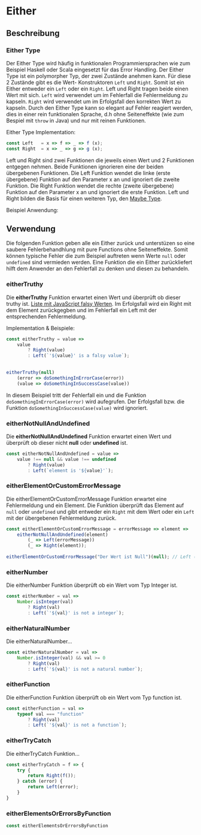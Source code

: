 # Either

## Beschreibung

### Either Type

Der Either Type wird häufig in funktionalen Programmiersprachen wie zum Beispiel Haskell oder Scala eingesetzt für das Error Handling. Der Either Type ist ein polymorpher Typ, der zwei Zustände anehmen kann. Für diese 2 Zustände gibt es die Wert- Konstruktoren `Left` und `Right`. Somit ist ein Either entweder ein `Left` oder ein `Right`. Left und Right tragen beide einen Wert mit sich. `Left` wird verwendet um im Fehlerfall die Fehlermeldung zu kapseln. `Right` wird verwendet um im Erfolgsfall den korrekten Wert zu kapseln. Durch den Either Type kann so elegant auf Fehler reagiert werden, dies in einer rein funktionalen Sprache,  d.h ohne Seiteneffekte \(wie zum Bespiel mit `throw` in Java\) und nur mit reinen Funktionen.

Either Type Implementation:

```javascript
const Left   = x => f => _ => f (x);
const Right  = x => _ => g => g (x);
```

Left und Right sind zwei Funktionen die jeweils einen Wert und 2 Funktionen entgegen nehmen. Beide Funktionen ignorieren eine der beiden übergebenen Funktionen. Die Left Funktion wendet die linke \(erste übergebene\) Funktion auf den Parameter x an und ignoriert die zweite Funktion. Die Right Funktion wendet die rechte \(zweite übergebene\) Funktion auf den Parameter x an und ignoriert die erste Funktion. Left und Right bilden die Basis für einen weiteren Typ, den [Maybe Type](maybe.md).

Beispiel Anwendung:

## Verwendung

Die folgenden Funktion geben alle ein Either zurück und unterstüzen so eine saubere Fehlerbehandhlung mit pure Functions ohne Seiteneffekte. Somit können typische Fehler die zum Beispiel auftreten wenn Werte `null` oder `undefined` sind vermieden werden. Eine Funktion die ein Either zurückliefert hilft dem Anwender an den Fehlerfall zu denken und diesen zu behandeln.

### eitherTruthy

Die **eitherTruthy** Funktion erwartet einen Wert und überprüft ob dieser truthy ist. [Liste mit JavaScript falsy Werten](https://developer.mozilla.org/en-US/docs/Glossary/Falsy). Im Erfolgsfall wird ein Right mit dem Element zurückgegben und im Fehlerfall ein Left mit der entsprechenden Fehlermeldung.

Implementation & Beispiele:

```javascript
const eitherTruthy = value =>
    value
        ? Right(value)
        : Left(`'${value}' is a falsy value`);
        
        
eitherTruthy(null)
    (error => doSomethingInErrorCase(error))
    (value => doSomethingInSuccessCase(value))
```

In diesem Beispiel tritt der Fehlerfall ein und die Funktion `doSomethingInErrorCase(error)` wird aufegrufen. Der Erfolgsfall bzw. die Funktion `doSomethingInSuccessCase(value)` wird ignoriert.

### eitherNotNullAndUndefined

Die **eitherNotNullAndUndefined** Funktion erwartet einen Wert und überprüft ob dieser nicht **null** oder **undefined** ist.

```javascript
const eitherNotNullAndUndefined = value =>
    value !== null && value !== undefined
        ? Right(value)
        : Left(`element is '${value}'`);
```

### eitherElementOrCustomErrorMessage

Die eitherElementOrCustomErrorMessage Funktion erwartet eine Fehlermeldung und ein Element. Die Funktion überprüft das Element auf `null` oder `undefined` und gibt entweder ein `Right` mit dem Wert oder ein `Left` mit der übergebenen Fehlermeldung zurück.

```javascript
const eitherElementOrCustomErrorMessage = errorMessage => element =>
    eitherNotNullAndUndefined(element)
        (_ => Left(errorMessage))
        (_ => Right(element));
        
eitherElementOrCustomErrorMessage("Der Wert ist Null")(null); // Left ("Der Wert ist null")
```

### eitherNumber

Die eitherNumber Funktion überprüft ob ein Wert vom Typ Integer ist.

```javascript
const eitherNumber = val =>
    Number.isInteger(val)
        ? Right(val)
        : Left(`'${val}' is not a integer`);
```

### eitherNaturalNumber

Die eitherNaturalNumber...

```javascript
const eitherNaturalNumber = val =>
    Number.isInteger(val) && val >= 0
        ? Right(val)
        : Left(`'${val}' is not a natural number`);
```

### eitherFunction

Die eitherFunction Funktion überprüft ob ein Wert vom Typ function ist.

```javascript
const eitherFunction = val =>
    typeof val === "function"
        ? Right(val)
        : Left(`'${val}' is not a function`);
```

### eitherTryCatch

Die eitherTryCatch Funktion...

```javascript
const eitherTryCatch = f => {
    try {
        return Right(f());
    } catch (error) {
        return Left(error);
    }
}
```

### eitherElementsOrErrorsByFunction

```javascript
const eitherElementsOrErrorsByFunction
```







